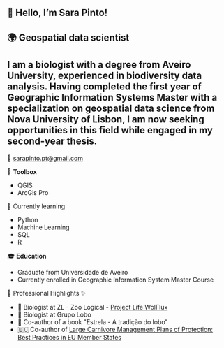**👋 Hello, I’m Sara Pinto!**
-
🌍 Geospatial data scientist
-
I am a biologist with a degree from Aveiro University, experienced in biodiversity data analysis. Having completed the first year of Geographic Information Systems Master with a specialization on geospatial data science from Nova University of Lisbon, I am now seeking opportunities in this field while engaged in my second-year thesis.
-
📧 sarapinto.pt@gmail.com

🧰 **Toolbox**
- QGIS
- ArcGis Pro
  
🌱 Currently learning
- Python
- Machine Learning
- SQL
- R

🎓 **Education**
- Graduate from Universidade de Aveiro
- Currently enrolled in Geographic Information System Master Course

💼 Professional Highlights ✨
- 🐺 Biologist at ZL - Zoo Logical - [Project Life WolFlux](https://rewilding-portugal.com/pt/life-wolflux/)
- 🐺 Biologist at Grupo Lobo
- 📓 Co-author of a book "Estrela - A tradição do lobo"
- 🇪🇺 Co-author of [Large Carnivore Management Plans of Protection: Best Practices in EU Member States](https://www.europarl.europa.eu/thinktank/en/document/IPOL_STU(2018)596844)

<!---
saratpinto/saratpinto is a ✨ special ✨ repository because its `README.md` (this file) appears on your GitHub profile.
You can click the Preview link to take a look at your changes.
--->
